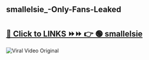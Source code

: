 
 ## smallelsie_-Only-Fans-Leaked

# <h2><a href="https://clipsfans.com/smallelsie_&ref=git">🔗 Click to LINKS ⏩⏩ 👉 🟢 smallelsie  </a></h2>

<a href="https://clipsfans.com/smallelsie_&ref=git" rel="nofollow" data-target="animated-image.originalLink"><img src="https://i.ibb.co.com/xMMVF88/686577567.gif" alt="Viral Video Original" style="max-width: 100%; display: inline-block;" data-target="animated-image.originalImage"></a>

